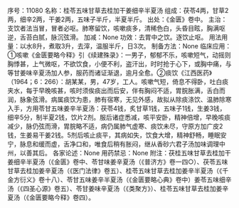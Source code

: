 序号：11080
名称：桂苓五味甘草去桂加干姜细辛半夏汤
组成：茯苓4两，甘草2两，细辛2两，干姜2两，五味子半斤，半夏半斤。
出处：《金匮》卷中。
主治：支饮者法当冒，冒者必呕。肺寒留饮，咳嗽痰多，清稀色白，头昏目眩，胸满呕逆，舌苔白腻，脉沉弦滑。
加减：None
功效：去胃中之饮。逐饮止呕。
用法用量：以水8升，煮取3升，去滓，温服半斤，日3次。
制备方法：None
临床应用：①咳嗽《金匮要略今释》引《续建殊录》：一男子，郁郁不乐，咳嗽短气，动摇则胸悸甚，上气微呕，不欲饮食，小便不利，盗汗出，时时抢于心下，或胸中痛，与等甘姜味辛夏汤加人参，服药而诸证渐退，逾月全愈。②痰饮《江西医药》（1964；6：266）：胡某某，男，47岁，工人。咳嗽气短，倚息不得卧，吐白痰夹水，每于早晚咳甚，咳时须俟痰出而后安，伴有胸闷不适，胃脘胀满，舌白而润，脉象弦滑。病属痰饮为患，肺有宿寒，无见外感，故拟从除痰涤饮、温肺除寒入手，方用苓甘五味姜辛半夏汤：茯苓4钱，炙甘草1钱，五味子1钱，生姜3钱，细辛5分，制半夏2钱，饮片2剂。服后诸症悉减，咳平安卧，精神倍增，早晚咳痰减少，脉仍弦而滑，胃脘略不适，病仍属肺气虚寒、痰饮未尽，守原方加广皮2钱，生姜易干姜2钱。5剂后咳止痰平，其病如失，饮食大增，精神舒畅，睡眠安宁，脉息和缓而虚，舌净口和，唯食后稍有胀闷，继从香砂六君子汤加味调理中州，以善其后。
各家论述：None
用药禁忌：None
附注：茯桂五味甘草去桂加干姜细辛半夏汤（《金匮》卷中、苓甘味姜辛夏汤（《普济方》卷一四○）、茯苓五味甘草去桂加姜辛夏汤（《医门法律》卷五）、桂苓五味甘草去桂加姜辛半夏汤（《千金方衍义》卷十八）、苓甘五味姜辛半夏汤（《金匮要略心典》卷中）姜苓五味细辛汤（《四圣心源》卷五）、苓甘姜味辛夏汤（《类聚方》）、桂苓五味甘草去桂加姜辛夏汤（《金匮要略今释》卷四）。
